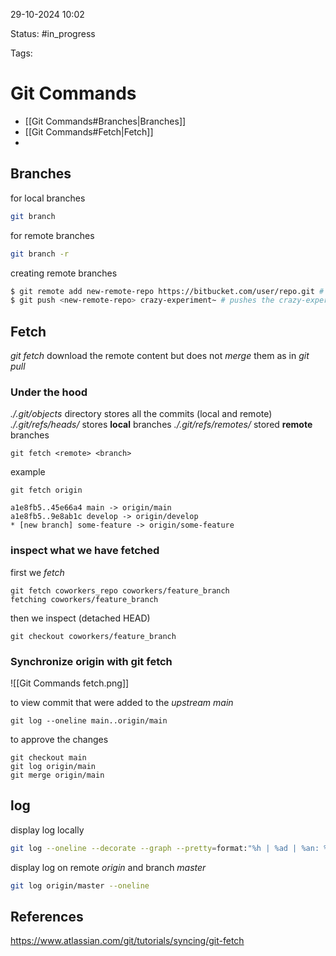 	

29-10-2024 10:02

Status: #in_progress

Tags:

# Git Commands

- [[Git Commands#Branches|Branches]]
- [[Git Commands#Fetch|Fetch]]
- 


## Branches

for local branches
``` bash
git branch
```
for remote branches
``` bash
git branch -r
```
creating remote branches
``` bash
$ git remote add new-remote-repo https://bitbucket.com/user/repo.git # Add remote repo to local repo config 
$ git push <new-remote-repo> crazy-experiment~ # pushes the crazy-experiment branch to new-remote-repo
```
## Fetch

*git fetch* download the remote content but does not *merge* them as in *git pull*

### Under the hood
*./.git/objects* directory stores all the commits (local and remote)
*./.git/refs/heads/* stores **local** branches
*./.git/refs/remotes/* stored **remote** branches

```
git fetch <remote> <branch>
```
example
```
git fetch origin

a1e8fb5..45e66a4 main -> origin/main
a1e8fb5..9e8ab1c develop -> origin/develop 
* [new branch] some-feature -> origin/some-feature
```

### inspect what we have fetched
first we *fetch*
```
git fetch coworkers_repo coworkers/feature_branch fetching coworkers/feature_branch
```
then we inspect (detached HEAD)
```
git checkout coworkers/feature_branch
```
### Synchronize origin with git fetch

![[Git Commands fetch.png]]

to view commit that were added to the *upstream main*
```
git log --oneline main..origin/main
```

to approve the changes
```
git checkout main 
git log origin/main
git merge origin/main
```

## log

display log locally
``` bash
git log --oneline --decorate --graph --pretty=format:"%h | %ad | %an: %s" --date=short
```

display log on remote *origin* and branch *master*
``` bash
git log origin/master --oneline
```

## References

https://www.atlassian.com/git/tutorials/syncing/git-fetch